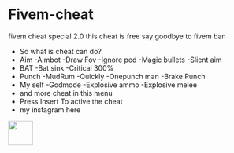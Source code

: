 # Fivem-cheat
fivem cheat special 2.0 this cheat is free say goodbye to fivem ban
* So what is cheat can do?
* Aim
-Aimbot
-Draw Fov
-Ignore ped
-Magic bullets
-Slient aim
* BAT
-Bat sink
-Critical 300%
* Punch
-MudRum
-Quickly
-Onepunch man
-Brake Punch
* My self
-Godmode
-Explosive ammo
-Explosive melee
* and more cheat in this menu
* Press Insert To active the cheat
* my instagram here
<a href="https://www.instagram.com/paozakub.dev">
  <img height="50" src="https://user-images.githubusercontent.com/46517096/166974368-9798f39f-1f46-499c-b14e-81f0a3f83a06.png"/>
</a>
